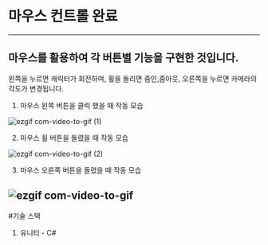 # 마우스 컨트롤 완료
--------------------
## 마우스를 활용하여 각 버튼별 기능을 구현한 것입니다.
왼쪽을 누르면 캐릭터가 회전하며, 휠을 돌리면 줌인,줌아웃, 오른쪽을 누르면 카메라의 각도가 변경됩니다.

1. 마우스 왼쪽 버튼을 클릭 했을 때 작동 모습

![ezgif com-video-to-gif (1)](https://github.com/JunBeul/GestureGraphix/assets/80021360/3694679c-8e46-4344-8247-3502088c4684)

2. 마우스 휠 버튼을 돌렸을 때 작동 모습

![ezgif com-video-to-gif (2)](https://github.com/JunBeul/GestureGraphix/assets/80021360/3aff295a-7da2-49b4-aae5-b64f27db89aa)

3. 마우스 오른쪽 버튼을 돌렸을 때 작동 모습

![ezgif com-video-to-gif](https://github.com/JunBeul/GestureGraphix/assets/80021360/547597cd-8c14-41c0-8f9c-b883f9ec0f02)
-------------------------------
#기술 스택
1. 유니티 - C#
